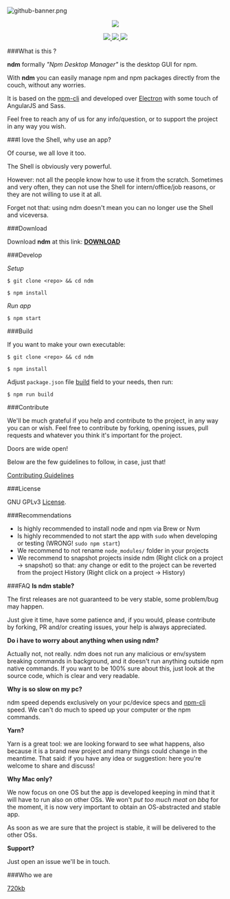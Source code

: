 ![github-banner.png](http://i.imgur.com/61OLE5Z.png)
<p align="center" style="text-align:center">
  <img src="http://i.imgur.com/bnxdjg9.png"/>
</p>

<p align="center" style="text-align:center">
<a href="https://github.com/720kb/ndm/releases" target="_blank">
<img src="https://img.shields.io/github/release/720kb/ndm.svg"/>
</a>
<a href="https://github.com/720kb/ndm/blob/master/LICENSE.md" target="_blank">
<img src="https://img.shields.io/aur/license/yaourt.svg"/>
</a>
<a href="https://gitter.im/720kb/ndm" target="_blank">
<img src="https://img.shields.io/gitter/room/ndm/ndm.js.svg"/>
</a>

</p>

###What is this ?

**ndm** formally _"Npm Desktop Manager"_ is the desktop GUI for npm.

With **ndm** you can easily manage npm and npm packages directly from the couch, without any worries.

It is based on the [npm-cli](https://docs.npmjs.com/cli/npm) and developed over [Electron](https://github.com/electron/electron) with some touch of AngularJS and Sass.

Feel free to reach any of us for any info/question, or to support the project in any way you wish.

###I love the Shell, why use an app?

Of course, we all love it too.

The Shell is obviously very powerful.

However: not all the people know how to use it from the scratch.
Sometimes and very often, they can not use the Shell for intern/office/job reasons, or they are not willing to use it at all.

Forget not that: using ndm doesn't mean you can no longer use the Shell and viceversa.

###Download

Download **ndm** at this link: **[DOWNLOAD](https://github.com/720kb/ndm/releases/)**

###Develop

_Setup_

`$ git clone <repo> && cd ndm`

`$ npm install`

_Run app_

`$ npm start`


###Build

If you want to make your own executable:

`$ git clone <repo> && cd ndm`

`$ npm install`

Adjust `package.json` file [build](https://github.com/720kb/ndm/blob/master/package.json) field to your needs, then run:

`$ npm run build`


###Contribute

We'll be much grateful if you help and contribute to the project, in any way you can or wish.
Feel free to contribute by forking, opening issues, pull requests and whatever you think it's important for the project.

Doors are wide open!

Below are the few guidelines to follow, in case, just that!

[Contributing Guidelines](https://github.com/720kb/ndm/blob/master/CONTRIBUTING.md)

###License

GNU GPLv3 [License](LICENSE.md).

###Recommendations

- Is highly recommended to install node and npm via Brew or Nvm
- Is highly recommended to not start the app with `sudo` when developing or testing (WRONG! `sudo npm start`)
- We recommend to not rename `node_modules/` folder in your projects
- We recommend to snapshot projects inside ndm (Right click on a project -> snapshot) so that: any change or edit to the project can be reverted from the project History (Right click on a project -> History)

###FAQ
**Is ndm stable?**

The first releases are not guaranteed to be very stable, some problem/bug may happen.

Just give it time, have some patience and, if you would, please contribute by forking, PR and/or creating issues, your help is always appreciated.

**Do i have to worry about anything when using ndm?**

Actually not, not really.
ndm does not run any malicious or env/system breaking commands in background, and it doesn't run anything outside npm native commands.
If you want to be 100% sure about this, just look at the source code, which is clear and very readable.

**Why is so slow on my pc?**

ndm speed depends exclusively on your pc/device specs and [npm-cli](https://docs.npmjs.com/cli/npm) speed.
We can't do much to speed up your computer or the npm commands.

**Yarn?**

Yarn is a great tool: we are looking forward to see what happens, also because it is a brand new project and many things could change in the meantime. That said: if you have any idea or suggestion: here you're welcome to share and discuss!


**Why Mac only?**

We now focus on one OS but the app is developed keeping in mind that it will have to run also on other OSs. We won't _put too much meat on bbq_ for the moment, it is now very important to obtain an OS-abstracted and stable app.

As soon as we are sure that the project is stable, it will be delivered to the other OSs.

**Support?**

Just open an issue we'll be in touch.

###Who we are

[720kb](https://720kb.net)
